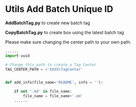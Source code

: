 # Utils Add Batch Unique ID

**AddBatchTag.py** to create new batch tag

**CopyBatchTag.py** to create box using the latest batch tag

Please make sure changing the center path to your own path:



```python
......
import uuid

# Change this path to create a Tag Center
TAG_CENTER_PATH = r'XXXX\TagCenter'


def add_info(file_name='README', info = ''):

    if not '.md' in file_name:
        file_name = file_name+'.md'
	......
```

